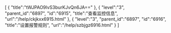 [
	{
		"title":"tWJPAO9lvS3burKJvQn6JA=="
	},
	{
		"level":"3",
		"parent_id":"6897",
		"id":"6915",
		"title":"查看监控信息",
		"url":"/help/ckjkxx6915.html"
	},
	{
		"level":"3",
		"parent_id":"6897",
		"id":"6916",
		"title":"设置报警规则",
		"url":"/help/szbjgz6916.html"
	}
]